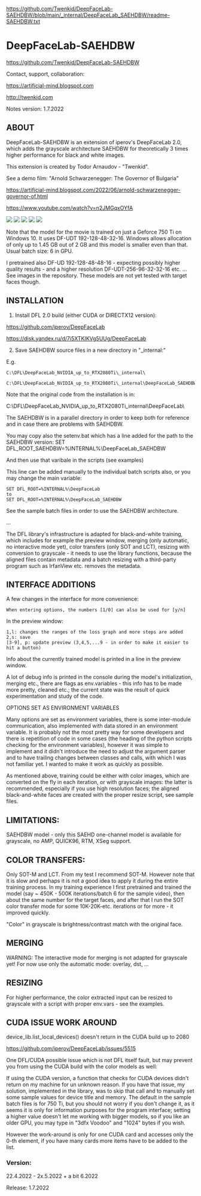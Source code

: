 https://github.com/Twenkid/DeepFaceLab-SAEHDBW/blob/main/_internal/DeepFaceLab_SAEHDBW/readme-SAEHDBW.txt

# DeepFaceLab-SAEHDBW

https://github.com/Twenkid/DeepFaceLab-SAEHDBW

Contact, support, collaboration:

https://artificial-mind.blogspot.com

http://twenkid.com

Notes version: 1.7.2022

## ABOUT

DeepFaceLab-SAEHDBW is an extension of iperov's DeepFaceLab 2.0, which adds the grayscale architecture SAEHDBW for theoretically 3 times higher performance for black and white images.

This extension is created by Todor Arnaudov - "Twenkid".

See a demo film: "Arnold Schwarzenegger: The Governor of Bulgaria"

https://artificial-mind.blogspot.com/2022/06/arnold-schwarzenegger-governor-of.html

https://www.youtube.com/watch?v=n2JMGqxOYfA

<img src="https://user-images.githubusercontent.com/23367640/175982252-3d79a921-6261-4fc3-ad56-8737b812b955.png">
<img src="https://user-images.githubusercontent.com/23367640/175983477-be704259-ae9b-41ec-a245-7ea30af6c516.png">
<img src="https://user-images.githubusercontent.com/23367640/175983001-12bd3314-6119-4923-a7f3-e63707bb7427.png">
<img src="https://user-images.githubusercontent.com/23367640/175983775-d8f1ae00-16d0-497f-817f-68ed7dc51204.png">
<img src="https://user-images.githubusercontent.com/23367640/175986539-bec8c060-828d-41d1-8b5f-a81695213b89.png">


Note that the model for the movie is trained on just a Geforce 750 Ti on Windows 10. It uses DF-UDT 192-128-48-32-16. Windows  allows allocation of only up to 1.45 GB out of 2 GB and this model is smaller even than that. Usual batch size: 6 in GPU.

I pretrained also DF-UD 192-128-48-48-16 - expecting possibly higher quality results - and a higher resolution DF-UDT-256-96-32-32-16 etc. ... See images in the repository. These models are not yet tested with target faces though.

## INSTALLATION

1) Install DFL 2.0 build (either CUDA or DIRECTX12 version): 

https://github.com/iperov/DeepFaceLab

https://disk.yandex.ru/d/7i5XTKIKVg5UUg/DeepFaceLab

2) Save SAEHDBW source files in a new directory in "_internal:"

E.g.
```
C:\DFL\DeepFaceLab_NVIDIA_up_to_RTX2080Ti\_internal\

C:\DFL\DeepFaceLab_NVIDIA_up_to_RTX2080Ti\_internal\DeepFaceLab_SAEHDBW\
```

Note that the original code from the installation is in:

C:\DFL\DeepFaceLab_NVIDIA_up_to_RTX2080Ti\_internal\DeepFaceLab\

The SAEHDBW is in a parallel directory in order to keep both for reference and in case there are problems with SAEHDBW.

You may copy also the setenv.bat which has a line added for the path to the SAEHDBW version:
SET DFL_ROOT_SAEHDBW=%INTERNAL%\DeepFaceLab_SAEHDBW

And then use that varibale in the scripts (see examples)

This line can be added manually to the individual batch scripts also, or you may change the main variable:
```
SET DFL_ROOT=%INTERNAL%\DeepFaceLab
to
SET DFL_ROOT=%INTERNAL%\DeepFaceLab_SAEHDBW
```
See the sample batch files in order to use the SAEHDBW architecture.

...

The DFL library's infrastructure is adapted for black-and-white training, which includes for example the preview window, merging (only automatic, no interactive mode yet), color transfers (only SOT and LCT), resizing with conversion to grayscale - it needs to use the library functions, because the aligned files contain metadata and a batch resizing with a third-party program such as IrfanView etc. removes the metadata.

## INTERFACE ADDITIONS

A few changes in the interface for more convenience:

```
When entering options, the numbers [1/0] can also be used for [y/n]
```

In the preview window:

```
1,l: changes the ranges of the loss graph and more steps are added 
2,s: save
[3-9], p: update preview (3,4,5,...9 - in order to make it easier to hit a button)
```

Info about the currently trained model is printed in a line in the preview window.

A lot of debug info is printed in the console during the model's initialization, merging etc., there are flags as env.variables - this info has to be made more pretty, cleaned etc.; the current state was the result of quick experimentation and study of the code.

OPTIONS SET AS ENVIRONMENT VARIABLES

Many options are set as environment variables, there is some inter-module communication, also implemented with data stored in an environment variable. It is probably not the most pretty way for some developers and there is repetition of code in some cases (the heading of the python scripts checking for the environment variables), however it was simple to implement and it didn't introduce the need to adjust the argument parser and to have trailing changes between classes and calls, with which I was not familiar yet. I wanted to make it work as quickly as possible.

As mentioned above, training could be either with color images, which are converted on the fly in each iteration, or with grayscale images: the latter is recommended, especially if you use high resolution faces; the aligned black-and-white faces are created with the proper resize script, see sample files.

## LIMITATIONS:

SAEHDBW model - only this SAEHD one-channel model is available for grayscale, no AMP, QUICK96, RTM, XSeg support.

## COLOR TRANSFERS:

Only SOT-M and LCT. From my test I recommend SOT-M. However note that it is slow and perhaps it is not a good idea to apply it during the entire training process. In my training experience I first pretrained and trained the model (say ~ 450K - 500K iterations/batch 6 for the sample video), then about the same number for the target faces, and after that I run the SOT color transfer mode for some 10K-20K-etc. iterations or for more - it improved quickly.

"Color" in grayscale is brightness/contrast match with the original face. 

## MERGING

WARNING: The interactive mode for merging is not adapted for grayscale yet! For now use only the automatic mode: overlay, dst, ... 

## RESIZING

For higher performance, the color extracted input can be resized to grayscale with a script with proper env.vars - see the examples.

## CUDA ISSUE WORK AROUND

device_lib.list_local_devices() doesn't return in the CUDA build up to 2080

https://github.com/iperov/DeepFaceLab/issues/5515

One DFL/CUDA possible issue which is not DFL itself fault, but may prevent you from using the CUDA build with the color models as well:

If using the CUDA version, a function that checks for CUDA devices didn't return on my machine for un unknown reason. If you have that issue, my solution, implemented in the library, was to skip that call and to manually set some sample values for device title and memory. The default in the sample batch files is for 750 Ti, but you should not worry if you don't change it, as it seems it is only for information purposes for the program interface; setting a higher value doesn't let me working with bigger models, so if you like an older GPU, you may type in "3dfx Voodoo" and "1024" bytes if you wish. 

However the work-around is only for one CUDA card and accesses only the 0-th element, if you have many cards more items have to be added to the list.

### Version:

22.4.2022 - 2x.5.2022 + a bit 6.2022

Release: 1.7.2022
